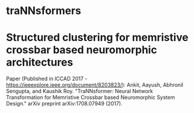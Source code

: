 # traNNsformers
# Structured clustering for memristive crossbar based neuromorphic architectures

Paper (Published in ICCAD 2017 - https://ieeexplore.ieee.org/document/8203823/):
Ankit, Aayush, Abhronil Sengupta, and Kaushik Roy. "TraNNsformer: Neural Network Transformation for Memristive Crossbar based Neuromorphic System Design." arXiv preprint arXiv:1708.07949 (2017).
